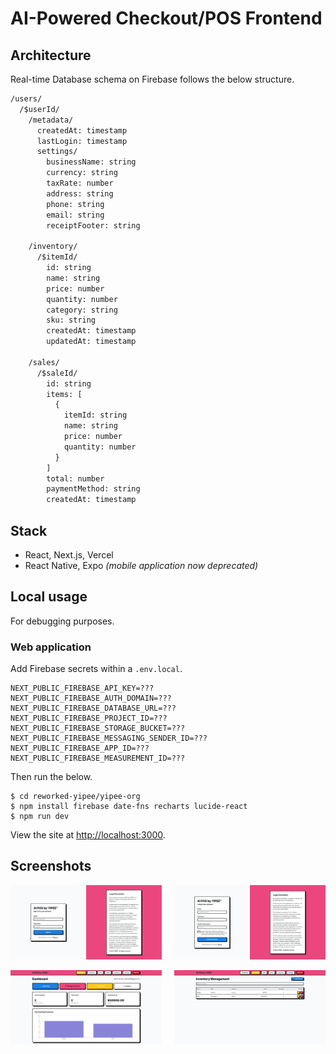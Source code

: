 # AI-Powered Checkout/POS Frontend

## Architecture

Real-time Database schema on Firebase follows the below structure.

```txt
/users/
  /$userId/
    /metadata/
      createdAt: timestamp
      lastLogin: timestamp
      settings/
        businessName: string
        currency: string
        taxRate: number
        address: string
        phone: string
        email: string
        receiptFooter: string
    
    /inventory/
      /$itemId/
        id: string
        name: string
        price: number
        quantity: number
        category: string
        sku: string
        createdAt: timestamp
        updatedAt: timestamp
    
    /sales/
      /$saleId/
        id: string
        items: [
          {
            itemId: string
            name: string
            price: number
            quantity: number
          }
        ]
        total: number
        paymentMethod: string
        createdAt: timestamp
```

## Stack

* React, Next.js, Vercel
* React Native, Expo *(mobile application now deprecated)*

## Local usage

For debugging purposes.

### Web application

Add Firebase secrets within a `.env.local`.

```env
NEXT_PUBLIC_FIREBASE_API_KEY=???
NEXT_PUBLIC_FIREBASE_AUTH_DOMAIN=???
NEXT_PUBLIC_FIREBASE_DATABASE_URL=???
NEXT_PUBLIC_FIREBASE_PROJECT_ID=???
NEXT_PUBLIC_FIREBASE_STORAGE_BUCKET=???
NEXT_PUBLIC_FIREBASE_MESSAGING_SENDER_ID=???
NEXT_PUBLIC_FIREBASE_APP_ID=???
NEXT_PUBLIC_FIREBASE_MEASUREMENT_ID=???
```

Then run the below.

```console
$ cd reworked-yipee/yipee-org
$ npm install firebase date-fns recharts lucide-react
$ npm run dev
```

View the site at [http://localhost:3000](http://localhost:3000).

## Screenshots

<div style="display: flex; justify-content: space-between;">
  <img src="./../asset/5.png" width="48%">
  <img src="./../asset/6.png" width="48%">
</div>
<br>
<div style="display: flex; justify-content: space-between;">
  <img src="./../asset/7.png" width="48%">
  <img src="./../asset/8.png" width="48%">
</div>
